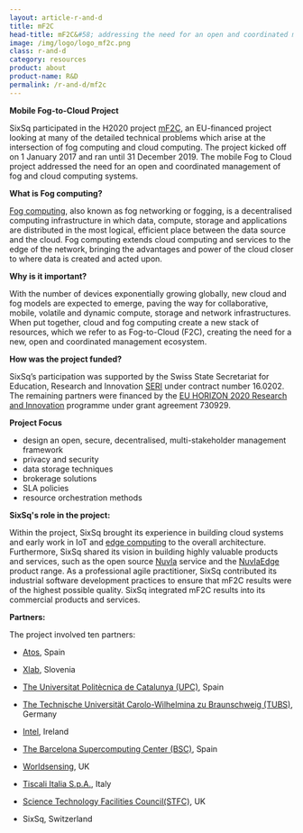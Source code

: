 ```yaml
---
layout: article-r-and-d
title: mF2C  
head-title: mF2C&#58; addressing the need for an open and coordinated management of fog and cloud computing 
image: /img/logo/logo_mf2c.png
class: r-and-d
category: resources
product: about
product-name: R&D
permalink: /r-and-d/mf2c
---
```


**Mobile Fog-to-Cloud Project**

SixSq participated in the H2020 project [mF2C](http://www.mf2c-project.eu), an EU-financed project looking at many of the detailed technical problems which arise at the intersection of fog computing and cloud computing. The project kicked off on 1 January 2017 and ran until 31 December 2019. The mobile Fog to Cloud project addressed the need for an open and coordinated management of fog and cloud computing systems.

**What is Fog computing?**

[Fog computing](https://media.sixsq.com/blog/improving-emergency-situation-management-smart-cities), also known as fog networking or fogging, is a decentralised computing infrastructure in which data, compute, storage and applications are distributed in the most logical, efficient place between the data source and the cloud. Fog computing extends cloud computing and services to the edge of the network, bringing the advantages and power of the cloud closer to where data is created and acted upon.

**Why is it important?**

With the number of devices exponentially growing globally, new cloud and fog models are expected to emerge, paving the way for collaborative, mobile, volatile and dynamic compute, storage and network infrastructures. When put together, cloud and fog computing create a new stack of resources, which we refer to as Fog-to-Cloud (F2C), creating the need for a new, open and coordinated management ecosystem.

**How was the project funded?**

SixSq’s participation was supported by the Swiss State Secretariat for Education, Research and Innovation [SERI](https://www.sbfi.admin.ch/sbfi/en/home.html) under contract number 16.0202. The remaining partners were financed by the [EU HORIZON 2020 Research and Innovation](https://ec.europa.eu/programmes/horizon2020/en/what-horizon-2020) programme under grant agreement 730929.
	

**Project Focus**

* design an open, secure, decentralised, multi-stakeholder management framework
* privacy and security
* data storage techniques
* brokerage solutions
* SLA policies
* resource orchestration methods


**SixSq's role in the project:** 

Within the project, SixSq brought its experience in building cloud systems and early work in IoT and [edge computing](https://media.sixsq.com/blog/what-is-edge-computing) to the overall architecture. Furthermore, SixSq shared its vision in building highly valuable products and services, such as the open source [Nuvla](https://sixsq.com/products-and-services/nuvla/overview) service and the [NuvlaEdge](https://sixsq.com/products-and-services/nuvlabox/overview) product range.  As a professional agile practitioner, SixSq contributed its industrial software development practices to ensure that mF2C results were of the highest possible quality. SixSq integrated mF2C results into its commercial products and services.


**Partners:** 

The project involved ten partners:

- [Atos](http://booklet.atosresearch.eu), Spain

- [Xlab](http://www.xlab.si/?lang=en), Slovenia 

- [The Universitat Politècnica de Catalunya (UPC)](http://www.upc.edu), Spain

- [The Technische Universität Carolo-Wilhelmina zu Braunschweig (TUBS)](https://www.tu-braunschweig.de), Germany

- [Intel](http://www.intel.eu/content/www/eu/en/research/intel-labs.html), Ireland

- [The Barcelona Supercomputing Center (BSC)](https://www.bsc.es), Spain 

- [Worldsensing](http://www.worldsensing.com), UK

- [Tiscali Italia S.p.A.](https://www.tiscali.com/en/), Italy

- [Science Technology Facilities Council(STFC)](http://www.stfc.ac.uk), UK


- SixSq, Switzerland 
